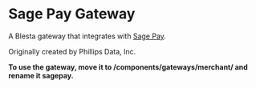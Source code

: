 # Sage Pay Gateway

A Blesta gateway that integrates with [Sage Pay](https://sagepay.co.uk/).

Originally created by Phillips Data, Inc.

**To use the gateway, move it to /components/gateways/merchant/ and rename it sagepay.**
